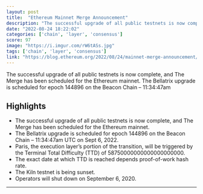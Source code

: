 ```yaml
---
layout: post
title:  "Ethereum Mainnet Merge Announcement"
description: "The successful upgrade of all public testnets is now complete, and The Merge has been scheduled for the Ethereum mainnet. The Bellatrix upgrade is scheduled for epoch 144896 on the Beacon Chain – 11:34:47am"
date: "2022-08-24 18:22:02"
categories: ['chain', 'layer', 'consensus']
score: 97
image: "https://i.imgur.com/rW6tASs.jpg"
tags: ['chain', 'layer', 'consensus']
link: "https://blog.ethereum.org/2022/08/24/mainnet-merge-announcement/"
---
```


The successful upgrade of all public testnets is now complete, and The Merge has been scheduled for the Ethereum mainnet. The Bellatrix upgrade is scheduled for epoch 144896 on the Beacon Chain – 11:34:47am

## Highlights

- The successful upgrade of all public testnets is now complete, and The Merge has been scheduled for the Ethereum mainnet.
- The Bellatrix upgrade is scheduled for epoch 144896 on the Beacon Chain – 11:34:47am UTC on Sept 6, 2022.
- Paris, the execution layer’s portion of the transition, will be triggered by the Terminal Total Difficulty (TTD) of 58750000000000000000000.
- The exact date at which TTD is reached depends proof-of-work hash rate.
- The Kiln testnet is being sunset.
- Operators will shut down on September 6, 2020.

---
